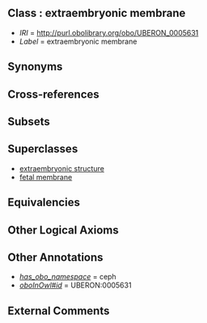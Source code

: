 
## Class : extraembryonic membrane

 * *IRI* = http://purl.obolibrary.org/obo/UBERON_0005631
 * *Label* = extraembryonic membrane

## Synonyms


## Cross-references


## Subsets


## Superclasses

 * [extraembryonic structure](../../UBERON/78/UBERON_0000478.md)
 * [fetal membrane](../../UBERON/30/UBERON_0005630.md)

## Equivalencies


## Other Logical Axioms


## Other Annotations

 * *[has_obo_namespace](../../ce/oboInOwl#hasOBONamespace.md)* = ceph
 * *[oboInOwl#id](../../id/oboInOwl#id.md)* = UBERON:0005631

## External Comments


